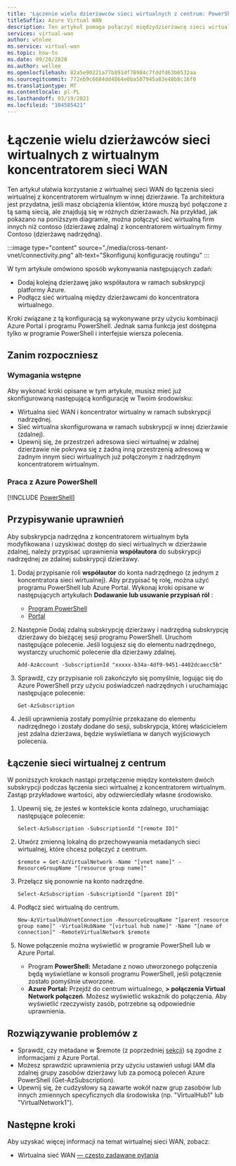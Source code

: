 ```yaml
---
title: 'Łączenie wielu dzierżawców sieci wirtualnych z centrum: PowerShell'
titleSuffix: Azure Virtual WAN
description: Ten artykuł pomaga połączyć międzydzierżawcę sieci wirtualnych z koncentratorem wirtualnym przy użyciu programu PowerShell.
services: virtual-wan
author: wtnlee
ms.service: virtual-wan
ms.topic: how-to
ms.date: 09/28/2020
ms.author: wellee
ms.openlocfilehash: 82a5e90221a77b891df78984c7fddfd63b6532aa
ms.sourcegitcommit: 772eb9c6684dd4864e0ba507945a83e48b8c16f0
ms.translationtype: MT
ms.contentlocale: pl-PL
ms.lasthandoff: 03/19/2021
ms.locfileid: "104585421"
---
```

# <a name="connect-cross-tenant-vnets-to-a-virtual-wan-hub"></a>Łączenie wielu dzierżawców sieci wirtualnych z wirtualnym koncentratorem sieci WAN

Ten artykuł ułatwia korzystanie z wirtualnej sieci WAN do łączenia sieci wirtualnej z koncentratorem wirtualnym w innej dzierżawie. Ta architektura jest przydatna, jeśli masz obciążenia klientów, które muszą być połączone z tą samą siecią, ale znajdują się w różnych dzierżawach. Na przykład, jak pokazano na poniższym diagramie, można połączyć sieć wirtualną firm innych niż contoso (dzierżawę zdalną) z koncentratorem wirtualnym firmy Contoso (dzierżawę nadrzędną).

:::image type="content" source="./media/cross-tenant-vnet/connectivity.png" alt-text="Skonfiguruj konfigurację routingu" :::

W tym artykule omówiono sposób wykonywania następujących zadań:

* Dodaj kolejną dzierżawę jako współautora w ramach subskrypcji platformy Azure.
* Podłącz sieć wirtualną między dzierżawcami do koncentratora wirtualnego.

Kroki związane z tą konfiguracją są wykonywane przy użyciu kombinacji Azure Portal i programu PowerShell. Jednak sama funkcja jest dostępna tylko w programie PowerShell i interfejsie wiersza polecenia.

## <a name="before-you-begin"></a>Zanim rozpoczniesz

### <a name="prerequisites"></a>Wymagania wstępne

Aby wykonać kroki opisane w tym artykule, musisz mieć już skonfigurowaną następującą konfigurację w Twoim środowisku:

* Wirtualna sieć WAN i koncentrator wirtualny w ramach subskrypcji nadrzędnej.
* Sieć wirtualna skonfigurowana w ramach subskrypcji w innej dzierżawie (zdalnej).
* Upewnij się, że przestrzeń adresowa sieci wirtualnej w zdalnej dzierżawie nie pokrywa się z żadną inną przestrzenią adresową w żadnym innym sieci wirtualnych już połączonym z nadrzędnym koncentratorem wirtualnym.

### <a name="working-with-azure-powershell"></a>Praca z Azure PowerShell

[!INCLUDE [PowerShell](../../includes/vpn-gateway-cloud-shell-powershell.md)]

## <a name="assign-permissions"></a><a name="rights"></a>Przypisywanie uprawnień

Aby subskrypcja nadrzędna z koncentratorem wirtualnym była modyfikowana i uzyskiwać dostęp do sieci wirtualnych w dzierżawie zdalnej, należy przypisać uprawnienia **współautora** do subskrypcji nadrzędnej ze zdalnej subskrypcji dzierżawy.

1. Dodaj przypisanie roli **współautor** do konta nadrzędnego (z jednym z koncentratora sieci wirtualnej). Aby przypisać tę rolę, można użyć programu PowerShell lub Azure Portal. Wykonaj kroki opisane w następujących artykułach **Dodawanie lub usuwanie przypisań ról** :

   * [Program PowerShell](../role-based-access-control/role-assignments-powershell.md)
   * [Portal](../role-based-access-control/role-assignments-portal.md)

1. Następnie Dodaj zdalną subskrypcję dzierżawy i nadrzędną subskrypcję dzierżawy do bieżącej sesji programu PowerShell. Uruchom następujące polecenie. Jeśli logujesz się do elementu nadrzędnego, wystarczy uruchomić polecenie dla dzierżawy zdalnej.

   ```azurepowershell-interactive
   Add-AzAccount -SubscriptionId "xxxxx-b34a-4df9-9451-4402dcaecc5b"
   ```

1. Sprawdź, czy przypisanie roli zakończyło się pomyślnie, logując się do Azure PowerShell przy użyciu poświadczeń nadrzędnych i uruchamiając następujące polecenie:

   ```azurepowershell-interactive
   Get-AzSubscription
   ```

1. Jeśli uprawnienia zostały pomyślnie przekazane do elementu nadrzędnego i zostały dodane do sesji, subskrypcja, której właścicielem jest zdalna dzierżawa, będzie wyświetlana w danych wyjściowych polecenia.

## <a name="connect-vnet-to-hub"></a><a name="connect"></a>Łączenie sieci wirtualnej z centrum

W poniższych krokach nastąpi przełączenie między kontekstem dwóch subskrypcji podczas łączenia sieci wirtualnej z koncentratorem wirtualnym. Zastąp przykładowe wartości, aby odzwierciedlały własne środowisko.

1. Upewnij się, że jesteś w kontekście konta zdalnego, uruchamiając następujące polecenie:

   ```azurepowershell-interactive
   Select-AzSubscription -SubscriptionId "[remote ID]"
   ```

1. Utwórz zmienną lokalną do przechowywania metadanych sieci wirtualnej, które chcesz połączyć z centrum.

   ```azurepowershell-interactive
   $remote = Get-AzVirtualNetwork -Name "[vnet name]" -ResourceGroupName "[resource group name]"
   ```

1. Przełącz się ponownie na konto nadrzędne.

   ```azurepowershell-interactive
   Select-AzSubscription -SubscriptionId "[parent ID]"
   ```

1. Podłącz sieć wirtualną do centrum.

   ```azurepowershell-interactive
   New-AzVirtualHubVnetConnection -ResourceGroupName "[parent resource group name]" -VirtualHubName "[virtual hub name]" -Name "[name of connection]" -RemoteVirtualNetwork $remote
   ```

1. Nowe połączenie można wyświetlić w programie PowerShell lub w Azure Portal.

   * Program **PowerShell:** Metadane z nowo utworzonego połączenia będą wyświetlane w konsoli programu PowerShell, jeśli połączenie zostało pomyślnie utworzone.
   * **Azure Portal:** Przejdź do centrum wirtualnego, **> połączenia Virtual Network połączeń**. Możesz wyświetlić wskaźnik do połączenia. Aby wyświetlić rzeczywisty zasób, potrzebne są odpowiednie uprawnienia.
   
## <a name="troubleshooting"></a><a name="troubleshoot"></a>Rozwiązywanie problemów z

* Sprawdź, czy metadane w $remote (z poprzedniej [sekcji](#connect)) są zgodne z informacjami z Azure Portal.
* Możesz sprawdzić uprawnienia przy użyciu ustawień usługi IAM dla zdalnej grupy zasobów dzierżawy lub za pomocą poleceń Azure PowerShell (Get-AzSubscription).
* Upewnij się, że cudzysłowy są zawarte wokół nazw grup zasobów lub innych zmiennych specyficznych dla środowiska (np. "VirtualHub1" lub "VirtualNetwork1").

## <a name="next-steps"></a>Następne kroki

Aby uzyskać więcej informacji na temat wirtualnej sieci WAN, zobacz:

* Wirtualna sieć WAN [— często zadawane pytania](virtual-wan-faq.md)
